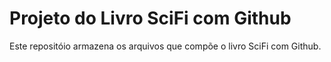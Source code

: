 # Projeto do Livro SciFi com Github

Este repositóio armazena os arquivos que compõe o livro SciFi com Github.